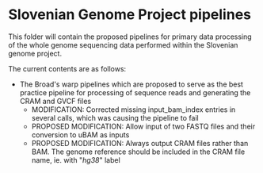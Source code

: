 # Slovenian Genome Project pipelines
This folder will contain the proposed pipelines for primary data processing of the whole genome sequencing data performed within the Slovenian genome project. 

The current contents are as follows:
* The Broad's warp pipelines which are proposed to serve as the best practice pipeline for processing of sequence reads and generating the CRAM and GVCF files
  * MODIFICATION: Corrected missing input_bam_index entries in several calls, which was causing the pipeline to fail
  * PROPOSED MODIFICATION: Allow input of two FASTQ files and their conversion to uBAM as inputs
  * PROPOSED MODIFICATION: Always output CRAM files rather than BAM. The genome reference should be included in the CRAM file name, ie. with "_hg38_" label
